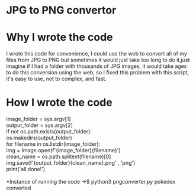 # JPG to PNG convertor 



# Why I wrote the code


I wrote this code for convenience, I could use the web to convert all of my files from JPG to PNG but sometimes it would just take too long to do it,just imagine if I had a folder with thousands of JPG images, it would take ages to do this conversion using the web, so I fixed this problem with this script, it's easy to use, not to complex, and fast.



# How I wrote the code


image_folder = sys.argv[1] <br>
output_folder = sys.argv[2] <br>
if not os.path.exists(output_folder): <br>
os.makedirs(output_folder)  <br>
for filename in os.listdir(image_folder): <br>
img = Image.open(f'{image_folder}{filename}') <br>
clean_name = os.path.splitext(filename)[0] <br>
img.save(f'{output_folder}{clean_name}.png' , 'png') <br>
print('all done!') <br>
<br>
*Instance of running the code ->$ python3 pngconverter.py pokedex converted
